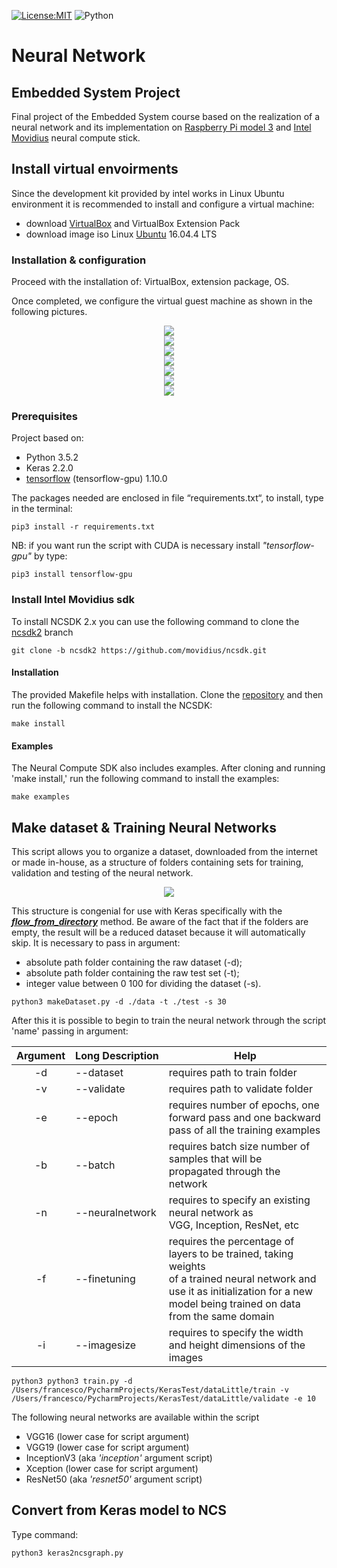 [![License:MIT](https://img.shields.io/packagist/l/doctrine/orm.svg)](License.md)
![Python](https://img.shields.io/badge/Python-3.5-orange.svg)
# Neural Network

## Embedded System Project

Final project of the Embedded System course based on the realization of a neural network and its implementation on
[Raspberry Pi model 3](https://www.raspberrypi.org/products/raspberry-pi-3-model-b/) and [Intel Movidius](https://software.intel.com/en-us/neural-compute-stick) neural compute stick.

## Install virtual envoirments
Since the development kit provided by intel works in Linux Ubuntu environment it is recommended to install and configure a virtual machine:
+ download [VirtualBox](https://www.virtualbox.org/wiki/Downloads) and VirtualBox Extension Pack
+ download image iso Linux [Ubuntu](https://www.ubuntu-it.org/download) 16.04.4 LTS

### Installation & configuration
Proceed with the installation of: VirtualBox, extension package, OS.

Once completed, we configure the virtual guest machine as shown in the following pictures.

<div style="text-align:center"><img src ="https://github.com/frank1789/NeuralNetworks/blob/feature/readme/img/fig1.png" /></div>
<div style="text-align:center"><img src ="https://github.com/frank1789/NeuralNetworks/blob/feature/readme/img/fig2.png" /></div>
<div style="text-align:center"><img src ="https://github.com/frank1789/NeuralNetworks/blob/feature/readme/img/fig3.png" /></div>
<div style="text-align:center"><img src ="https://github.com/frank1789/NeuralNetworks/blob/feature/readme/img/fig4.png" /></div>
<div style="text-align:center"><img src ="https://github.com/frank1789/NeuralNetworks/blob/feature/readme/img/fig5.png" /></div>
<div style="text-align:center"><img src ="https://github.com/frank1789/NeuralNetworks/blob/feature/readme/img/fig6.png" /></div>
<div style="text-align:center"><img src ="https://github.com/frank1789/NeuralNetworks/blob/feature/readme/img/fig7.png" /></div>


### Prerequisites
Project based on:

+ Python 3.5.2
+ Keras 2.2.0
+ [tensorflow](https://www.tensorflow.org/install/) (tensorflow-gpu) 1.10.0  

The packages needed are enclosed in file “requirements.txt“, to install, type in the terminal:
```shell
pip3 install -r requirements.txt
```

NB: if you want run the script with CUDA is necessary install _"tensorflow-gpu"_ by type:
```shell
pip3 install tensorflow-gpu
```

### Install Intel Movidius sdk

To install NCSDK 2.x you can use the following command to clone the [ncsdk2](https://github.com/movidius/ncsdk/tree/ncsdk2) branch
```shell
git clone -b ncsdk2 https://github.com/movidius/ncsdk.git
```

#### Installation

The provided Makefile helps with installation. Clone the [repository](https://github.com/movidius/ncsdk/tree/ncsdk2) and then run the following command to install the NCSDK:
```shell
make install
```
#### Examples

The Neural Compute SDK also includes examples. After cloning and running 'make install,' run the following command to install the examples:
```shell
make examples
```
## Make dataset & Training Neural Networks
This script allows you to organize a dataset, downloaded from the internet or made in-house, as a structure of folders containing sets for training, validation and testing of the neural network.
<div style="text-align:center"><img src ="https://github.com/frank1789/NeuralNetworks/blob/feature/readme/img/structure.png" /></div>

This structure is congenial for use with Keras specifically with the <em>**[ flow_from_directory](https://keras.io/preprocessing/image/)**</em> method.
Be aware of the fact that if the folders are empty, the result will be a reduced dataset because it will automatically skip.
It is necessary to pass in argument:
- absolute path folder containing the raw dataset (-d);
- absolute path folder containing the raw test set (-t);
- integer value between 0 100 for dividing the dataset (-s).
```shell
python3 makeDataset.py -d ./data -t ./test -s 30
```
After this it is possible to begin to train the neural network through the script 'name' passing in argument:

| Argument |  <nobr>Long Description</nobr> | Help |
|:--------:|--------------|--------|
|-d| --dataset |requires path to train folder|
|-v| --validate|requires path to validate folder|
|-e| --epoch   |requires number of epochs, one forward pass and one backward <br>pass of all the training examples|
|-b| --batch   |requires batch size number of samples that will be <br>propagated through the network|
|-n| <nobr>--neuralnetwork</nobr>|requires to specify an existing neural network as <br>VGG, Inception, ResNet, etc|
|-f| --finetuning|requires the percentage of layers to be trained, taking weights <br>of a trained neural network and use it as initialization for a new<br> model being trained on data from the same domain|
|-i| --imagesize|requires to specify the width and height dimensions of the images|
```shell
python3 python3 train.py -d /Users/francesco/PycharmProjects/KerasTest/dataLittle/train -v /Users/francesco/PycharmProjects/KerasTest/dataLittle/validate -e 10
```
The following neural networks are available within the script
+ VGG16 (lower case for script argument)
+ VGG19 (lower case for script argument)
+ InceptionV3 (aka *'inception'* argument script)
+ Xception (lower case for script argument)
+ ResNet50 (aka *'resnet50'* argument script)

## Convert from Keras model to NCS
Type command:
```shell
python3 keras2ncsgraph.py
```
